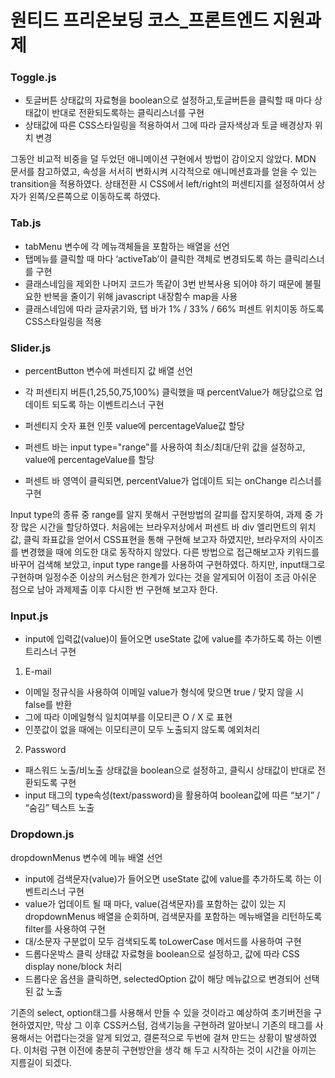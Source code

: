 # 원티드 프리온보딩 코스\_프론트엔드 지원과제

### Toggle.js

- 토글버튼 상태값의 자료형을 boolean으로 설정하고,토글버튼을 클릭할 때 마다 상태값이 반대로 전환되도록하는 클릭리스너를 구현
- 상태값에 따른 CSS스타일링을 적용하여서 그에 따라 글자색상과 토글 배경상자 위치 변경

그동안 비교적 비중을 덜 두었던 애니메이션 구현에서 방법이 감이오지 않았다.
MDN 문서를 참고하였고, 속성을 서서히 변화시켜 시각적으로 애니메션효과를 얻을 수 있는 transition을 적용하였다.
상태전환 시 CSS에서 left/right의 퍼센티지를 설정하여서 상자가 왼쪽/오른쪽으로 이동하도록 하였다.

### Tab.js

- tabMenu 변수에 각 메뉴객체들을 포함하는 배열을 선언
- 탭메뉴를 클릭할 때 마다 ‘activeTab’이 클릭한 객체로 변경되도록 하는 클릭리스너를 구현
- 클래스네임을 제외한 나머지 코드가 똑같이 3번 반복사용 되어야 하기 때문에 불필요한 반복을 줄이기 위해 javascript 내장함수 map을 사용
- 클래스네임에 따라 글자굵기와, 탭 바가 1% / 33% / 66% 퍼센트 위치이동 하도록 CSS스타일링을 적용

### Slider.js

- percentButton 변수에 퍼센티지 값 배열 선언

- 각 퍼센티지 버튼(1,25,50,75,100%) 클릭했을 때 percentValue가 해당값으로 업데이트 되도록 하는 이벤트리스너 구현
- 퍼센티지 숫자 표현 인풋 value에 percentageValue값 할당
- 퍼센트 바는 input type="range"를 사용하여 최소/최대/단위 값을 설정하고, value에 percentageValue를 할당
- 퍼센트 바 영역이 클릭되면, percentValue가 업데이트 되는 onChange 리스너를 구현

Input type의 종류 중 range를 알지 못해서 구현방법의 갈피를 잡지못하여, 과제 중 가장 많은 시간을 할당하였다.
처음에는 브라우저상에서 퍼센트 바 div 엘리먼트의 위치값, 클릭 좌표값을 얻어서 CSS표현을 통해 구현해 보고자 하였지만, 브라우저의 사이즈를 변경했을 때에 의도한 대로 동작하지 않았다.
다른 방법으로 접근해보고자 키워드를 바꾸어 검색해 보았고, input type range를 사용하여 구현하였다.
하지만, input태그로 구현하며 일정수준 이상의 커스텀은 한계가 있다는 것을 알게되어 이점이 조금 아쉬운 점으로 남아 과제제출 이후 다시한 번 구현해 보고자 한다.

### Input.js

- input에 입력값(value)이 들어오면 useState 값에 value를 추가하도록 하는 이벤트리스너 구현

1. E-mail

- 이메일 정규식을 사용하여 이메일 value가 형식에 맞으면 true / 맞지 않을 시 false를 반환
- 그에 따라 이메일형식 일치여부를 이모티콘 O / X 로 표현
- 인풋값이 없을 때에는 이모티콘이 모두 노출되지 않도록 예외처리

2. Password

- 패스워드 노출/비노출 상태값을 boolean으로 설정하고, 클릭시 상태값이 반대로 전환되도록 구현
- input 태그의 type속성(text/password)을 활용하여 boolean값에 따른 “보기” / “숨김” 텍스트 노출

### Dropdown.js

dropdownMenus 변수에 메뉴 배열 선언

- input에 검색문자(value)가 들어오면 useState 값에 value를 추가하도록 하는 이벤트리스너 구현
- value가 업데이트 될 때 마다, value(검색문자)를 포함하는 값이 있는 지 dropdownMenus 배열을 순회하며, 검색문자를 포함하는 메뉴배열을 리턴하도록 filter를 사용하여 구현
- 대/소문자 구분없이 모두 검색되도록 toLowerCase 메서드를 사용하여 구현
- 드롭다운박스 클릭 상태값 자료형을 boolean으로 설정하고, 값에 따라 CSS display none/block 처리
- 드롭다운 옵션을 클릭하면, selectedOption 값이 해당 메뉴값으로 변경되어 선택된 값 노출

기존의 select, option태그를 사용해서 만들 수 있을 것이라고 예상하여 초기버전을 구현하였지만,
막상 그 이후 CSS커스텀, 검색기능을 구현하려 알아보니 기존의 태그를 사용해서는 어렵다는것을 알게 되었고,
결론적으로 두번에 걸쳐 만드는 상황이 발생하였다.
이처럼 구현 이전에 충분히 구현방안을 생각 해 두고 시작하는 것이 시간을 아끼는 지름길이 되겠다.
